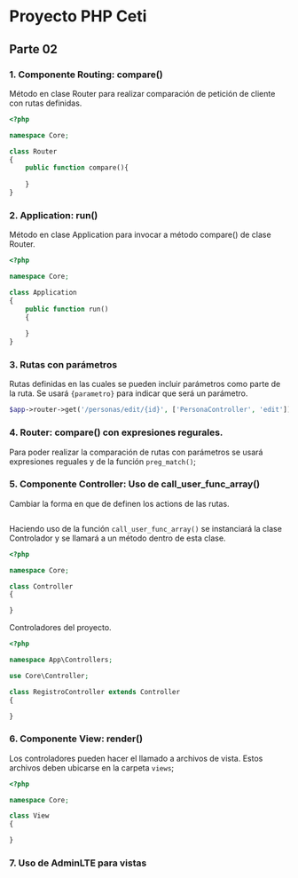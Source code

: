 # Proyecto PHP Ceti

## Parte 02

### 1. Componente Routing: compare()

Método en clase Router para realizar comparación de petición de cliente con rutas definidas.

```php
<?php

namespace Core;

class Router
{
    public function compare(){
    
    }
}
```

### 2. Application: run()

Método en clase Application para invocar a método compare() de clase Router.

```php
<?php

namespace Core;

class Application
{
    public function run()
    {
        
    }
}
```

### 3. Rutas con parámetros

Rutas definidas en las cuales se pueden incluir parámetros como parte de la ruta. Se usará ```{parametro}``` para
indicar que será un parámetro.

```php
$app->router->get('/personas/edit/{id}', ['PersonaController', 'edit']);
```

### 4. Router: compare() con expresiones regurales.

Para poder realizar la comparación de rutas con parámetros se usará expresiones reguales y de la
función ```preg_match()```;

### 5. Componente Controller: Uso de call_user_func_array()

Cambiar la forma en que de definen los actions de las rutas.

```php

```

Haciendo uso de la función ```call_user_func_array()``` se instanciará la clase Controlador y se llamará a un método
dentro de esta clase.

```php
<?php

namespace Core;

class Controller
{

}
```

Controladores del proyecto.

```php
<?php

namespace App\Controllers;

use Core\Controller;

class RegistroController extends Controller
{

}
```

### 6. Componente View: render()

Los controladores pueden hacer el llamado a archivos de vista. Estos archivos deben ubicarse en la carpeta ```views```;

```php
<?php

namespace Core;

class View
{

}
```

### 7. Uso de AdminLTE para vistas